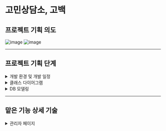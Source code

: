 # 고민상담소, 고백 

## 프로젝트 기획 의도

![image](https://user-images.githubusercontent.com/83866279/132177271-824c785d-c554-40f4-9f5b-f5e4166c198d.png)
![image](https://user-images.githubusercontent.com/83866279/132177337-7e0a1443-6b5f-479c-ab17-25e59c2f0968.png)


----

## 프로젝트 기획 단계
<details>
<summary>개발 환경 및 개발 일정</summary>
<div markdown="1">
  
![image](https://user-images.githubusercontent.com/83866279/132180101-dba16dd8-f344-43d7-81da-3581d37554c0.png)
![image](https://user-images.githubusercontent.com/83866279/132180107-d1b69303-7174-464e-b0a5-ce4ba416a916.png)
  
</div>
</details>

<details>
<summary>클래스 다이어그램</summary>
<div markdown="1">
  
![image](https://user-images.githubusercontent.com/83866279/132180176-0d101bf9-a119-4e26-a196-49ad9b3695c2.png)
  
</div>
</details>

<details>
<summary>DB 모델링</summary>
<div markdown="1">
  
![image](https://user-images.githubusercontent.com/83866279/132180191-b8570fa5-5d83-4714-88e9-f39a00252231.png)
  
</div>
</details>





-------
## 맡은 기능 상세 기술
<details>
<summary>관리자 페이지</summary>
<div markdown="1">       

![image](https://user-images.githubusercontent.com/83866279/132179752-6da32274-b887-4a9e-836a-aa85452e1210.png)
![image](https://user-images.githubusercontent.com/83866279/132179756-64ee31fb-4497-48fd-a3b2-f390e20a86df.png)
![image](https://user-images.githubusercontent.com/83866279/132179781-b25fcfc6-2dc2-41fa-9b09-114464c02529.png)


</div>
</details>
